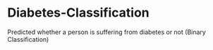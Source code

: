 # Diabetes-Classification
  Predicted whether a person is suffering from diabetes or not (Binary Classification)
